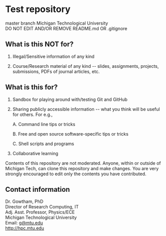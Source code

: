 Test repository        
===================

master branch
Michigan Technological University        
DO NOT EDIT AND/OR REMOVE README.md OR .gitignore       

What is this NOT for?
-------------------

  01. Illegal/Sensitive information of any kind

  02. Course/Research material of any kind -- slides, assignments, projects, 
      submissions, PDFs of journal articles, etc.


What is this for?
-------------------

  01. Sandbox for playing around with/testing Git and GitHub

  02. Sharing publicly accessible information -- what you think will be useful
      for others. For e.g., 

      A. Command line tips or tricks

      B. Free and open source software-specific tips or tricks

      C. Shell scripts and programs

  03. Collaborative learning

Contents of this repository are not moderated. Anyone, within or outside of Michigan Tech, can clone this repository and make changes. You are very strongly encouraged to edit only the contents you have contributed.


Contact information
-------------------

Dr. Gowtham, PhD            
Director of Research Computing, IT           
Adj. Asst. Professor, Physics/ECE              
Michigan Technological University               
Email: g@mtu.edu           
http://hpc.mtu.edu              
